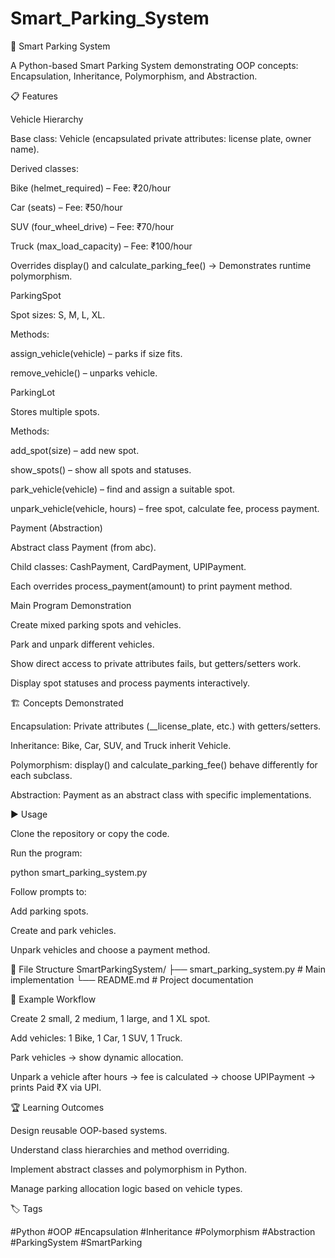 # Smart_Parking_System
🚗 Smart Parking System

A Python-based Smart Parking System demonstrating OOP concepts: Encapsulation, Inheritance, Polymorphism, and Abstraction.

📋 Features

Vehicle Hierarchy

Base class: Vehicle (encapsulated private attributes: license plate, owner name).

Derived classes:

Bike (helmet_required) – Fee: ₹20/hour

Car (seats) – Fee: ₹50/hour

SUV (four_wheel_drive) – Fee: ₹70/hour

Truck (max_load_capacity) – Fee: ₹100/hour

Overrides display() and calculate_parking_fee() → Demonstrates runtime polymorphism.

ParkingSpot

Spot sizes: S, M, L, XL.

Methods:

assign_vehicle(vehicle) – parks if size fits.

remove_vehicle() – unparks vehicle.

ParkingLot

Stores multiple spots.

Methods:

add_spot(size) – add new spot.

show_spots() – show all spots and statuses.

park_vehicle(vehicle) – find and assign a suitable spot.

unpark_vehicle(vehicle, hours) – free spot, calculate fee, process payment.

Payment (Abstraction)

Abstract class Payment (from abc).

Child classes: CashPayment, CardPayment, UPIPayment.

Each overrides process_payment(amount) to print payment method.

Main Program Demonstration

Create mixed parking spots and vehicles.

Park and unpark different vehicles.

Show direct access to private attributes fails, but getters/setters work.

Display spot statuses and process payments interactively.

🏗️ Concepts Demonstrated

Encapsulation: Private attributes (__license_plate, etc.) with getters/setters.

Inheritance: Bike, Car, SUV, and Truck inherit Vehicle.

Polymorphism: display() and calculate_parking_fee() behave differently for each subclass.

Abstraction: Payment as an abstract class with specific implementations.

▶️ Usage

Clone the repository or copy the code.

Run the program:

python smart_parking_system.py


Follow prompts to:

Add parking spots.

Create and park vehicles.

Unpark vehicles and choose a payment method.

📂 File Structure
SmartParkingSystem/
├── smart_parking_system.py   # Main implementation
└── README.md                 # Project documentation

🧠 Example Workflow

Create 2 small, 2 medium, 1 large, and 1 XL spot.

Add vehicles: 1 Bike, 1 Car, 1 SUV, 1 Truck.

Park vehicles → show dynamic allocation.

Unpark a vehicle after hours → fee is calculated → choose UPIPayment → prints Paid ₹X via UPI.

🏆 Learning Outcomes

Design reusable OOP-based systems.

Understand class hierarchies and method overriding.

Implement abstract classes and polymorphism in Python.

Manage parking allocation logic based on vehicle types.

🏷️ Tags

#Python #OOP #Encapsulation #Inheritance #Polymorphism #Abstraction #ParkingSystem #SmartParking